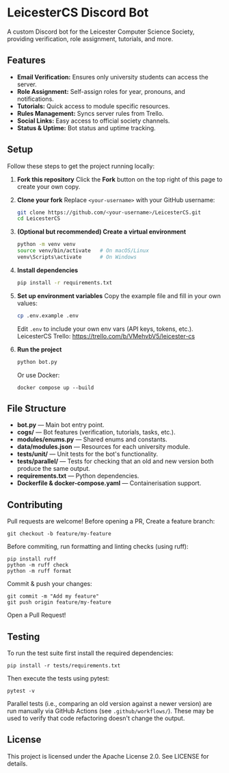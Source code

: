 # LeicesterCS Discord Bot

A custom Discord bot for the Leicester Computer Science Society, providing verification, role assignment, tutorials, and more.

## Features

- **Email Verification:** Ensures only university students can access the server.
- **Role Assignment:** Self-assign roles for year, pronouns, and notifications.
- **Tutorials:** Quick access to module specific resources.
- **Rules Management:** Syncs server rules from Trello.
- **Social Links:** Easy access to official society channels.
- **Status & Uptime:** Bot status and uptime tracking.

## Setup

Follow these steps to get the project running locally:

1. **Fork this repository**
   Click the **Fork** button on the top right of this page to create your own copy.

2. **Clone your fork**
   Replace `<your-username>` with your GitHub username:

   ```bash
   git clone https://github.com/<your-username>/LeicesterCS.git
   cd LeicesterCS
   ```

3. **(Optional but recommended) Create a virtual environment**

   ```bash
   python -m venv venv
   source venv/bin/activate   # On macOS/Linux
   venv\Scripts\activate      # On Windows
   ```

4. **Install dependencies**

   ```bash
   pip install -r requirements.txt
   ```

5. **Set up environment variables**
   Copy the example file and fill in your own values:

   ```bash
   cp .env.example .env
   ```

   Edit `.env` to include your own env vars (API keys, tokens, etc.).
   LeicesterCS Trello: https://trello.com/b/VMehvbV5/leicester-cs

7. **Run the project**

    ```bash
    python bot.py
    ```
    Or use Docker:
    ```
    docker compose up --build
    ```

## File Structure

- **bot.py** — Main bot entry point.
- **cogs/** — Bot features (verification, tutorials, tasks, etc.).
- **modules/enums.py** — Shared enums and constants.
- **data/modules.json** — Resources for each university module.
- **tests/unit/** — Unit tests for the bot's functionality.
- **tests/parallel/** — Tests for checking that an old and new version both produce the same output.
- **requirements.txt** — Python dependencies.
- **Dockerfile & docker-compose.yaml** — Containerisation support.

## Contributing

Pull requests are welcome! Before opening a PR, Create a feature branch:

    git checkout -b feature/my-feature

Before commiting, run formatting and linting checks (using ruff):

    pip install ruff
    python -m ruff check
    python -m ruff format

Commit & push your changes:

    git commit -m "Add my feature"
    git push origin feature/my-feature
Open a Pull Request!

## Testing

To run the test suite first install the required dependencies:

    pip install -r tests/requirements.txt

Then execute the tests using pytest:

    pytest -v

Parallel tests (i.e., comparing an old version against a newer version) are run manually via GitHub Actions (see `.github/workflows/`). These may be used to verify that code refactoring doesn't change the output. 

## License
This project is licensed under the Apache License 2.0. See LICENSE for details.
